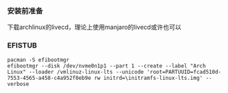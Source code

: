 ### 安装前准备
下载archlinux的livecd，理论上使用manjaro的livecd或许也可以
### EFISTUB
```shell
pacman -S efibootmgr
efibootmgr --disk /dev/nvme0n1p1 --part 1 --create --label "Arch Linux" --loader /vmlinuz-linux-lts --unicode 'root=PARTUUID=fcad510d-7553-4565-a458-c4a952f0eb9e rw initrd=\initramfs-linux-lts.img' --verbose
```

